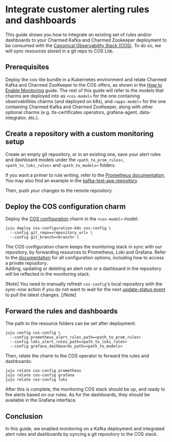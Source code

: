 # Integrate customer alerting rules and dashboards

This guide shows you how to integrate an existing set of rules and/or dashboards to your Charmed Kafka and Charmed Zookeeper deployment to be consumed with the [Canonical Observability Stack (COS)](https://charmhub.io/topics/canonical-observability-stack).
To do so, we will sync resources stored in a git repo to COS Lite.

## Prerequisites

Deploy the cos-lite bundle in a Kubernetes environment and relate Charmed Kafka and Charmed ZooKeeper to the COS offers, as shown in the [How to Enable Monitoring](/t/charmed-kafka-documentation-how-to-enable-monitoring/10283) guide.
The rest of this guide will refer to the models that charms are deployed into as `<cos-model>` for the one containing observabilities charms (and deployed on k8s), and `<apps-model>` for the one containing Charmed Kafka and Charmed ZooKeeper, along with other optional charms (e.g. tls-certificates operators, grafana-agent, data-integrator, etc.).

## Create a repository with a custom monitoring setup


Create an empty git repository, or in an existing one, save your alert rules and dashboard models under the `<path_to_prom_rules>`, `<path_to_loki_rules>` and `<path_to_models>` folders.

If you want a primer to rule writing, refer to the [Prometheus documentation](https://prometheus.io/docs/prometheus/latest/configuration/alerting_rules/).  
You may also find an example in the [kafka-test-app repository](https://github.com/canonical/kafka-test-app).

Then, push your changes to the remote repository.


## Deploy the COS configuration charm

Deploy the [COS configuration](https://charmhub.io/cos-configuration-k8s) charm in the `<cos-model>` model:

```shell
juju deploy cos-configuration-k8s cos-config \
  --config git_repo=<repository_url> \
  --config git_branch=<branch> \
```

The COS configuration charm keeps the monitoring stack in sync with our repository, by forwarding resources to Prometheus, Loki and Grafana.
Refer to the [documentation](https://charmhub.io/cos-configuration-k8s/configure) for all configuration options, including how to access a private repository.  
Adding, updating or deleting an alert rule or a dashboard in the repository will be reflected in the monitoring stack.

[Note]
You need to manually refresh `cos-config`'s local repository with the *sync-now* action if you do not want to wait for the next [update-status event](/t/event-update-status/6484) to pull the latest changes.
[/Note]


## Forward the rules and dashboards

The path to the resource folders can be set after deployment:

```shell
juju config cos-config \
  --config prometheus_alert_rules_path=<path_to_prom_rules>
  --config loki_alert_rules_path=<path_to_loki_rules>
  --config grafana_dashboards_path=<path_to_models>
```

Then, relate the charm to the COS operator to forward the rules and dashboards:

```shell
juju relate cos-config prometheus
juju relate cos-config grafana
juju relate cos-config loki
```

After this is complete, the monitoring COS stack should be up, and ready to fire alerts based on our rules.
As for the dashboards, they should be available in the Grafana interface.

## Conclusion

In this guide, we enabled monitoring on a Kafka deployment and integrated alert rules and dashboards by syncing a git repository to the COS stack.
